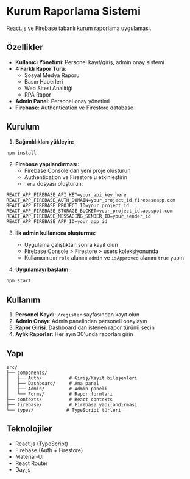 # Kurum Raporlama Sistemi

React.js ve Firebase tabanlı kurum raporlama uygulaması.

## Özellikler

- **Kullanıcı Yönetimi**: Personel kayıt/giriş, admin onay sistemi
- **4 Farklı Rapor Türü**:
  - Sosyal Medya Raporu
  - Basın Haberleri
  - Web Sitesi Analitiği
  - RPA Rapor
- **Admin Panel**: Personel onay yönetimi
- **Firebase**: Authentication ve Firestore database

## Kurulum

1. **Bağımlılıkları yükleyin:**
```bash
npm install
```

2. **Firebase yapılandırması:**
   - Firebase Console'dan yeni proje oluşturun
   - Authentication ve Firestore'u etkinleştirin
   - `.env` dosyası oluşturun:

```env
REACT_APP_FIREBASE_API_KEY=your_api_key_here
REACT_APP_FIREBASE_AUTH_DOMAIN=your_project_id.firebaseapp.com
REACT_APP_FIREBASE_PROJECT_ID=your_project_id
REACT_APP_FIREBASE_STORAGE_BUCKET=your_project_id.appspot.com
REACT_APP_FIREBASE_MESSAGING_SENDER_ID=your_sender_id
REACT_APP_FIREBASE_APP_ID=your_app_id
```

3. **İlk admin kullanıcısı oluşturma:**
   - Uygulama çalıştıktan sonra kayıt olun
   - Firebase Console > Firestore > users koleksiyonunda
   - Kullanıcınızın `role` alanını `admin` ve `isApproved` alanını `true` yapın

4. **Uygulamayı başlatın:**
```bash
npm start
```

## Kullanım

1. **Personel Kaydı**: `/register` sayfasından kayıt olun
2. **Admin Onayı**: Admin panelinden personeli onaylayın
3. **Rapor Girişi**: Dashboard'dan istenen rapor türünü seçin
4. **Aylık Raporlar**: Her ayın 30'unda raporları girin

## Yapı

```
src/
├── components/
│   ├── Auth/          # Giriş/Kayıt bileşenleri
│   ├── Dashboard/     # Ana panel
│   ├── Admin/         # Admin paneli
│   └── Forms/         # Rapor formları
├── contexts/          # React contexts
├── firebase/          # Firebase yapılandırması
└── types/            # TypeScript türleri
```

## Teknolojiler

- React.js (TypeScript)
- Firebase (Auth + Firestore)
- Material-UI
- React Router
- Day.js
